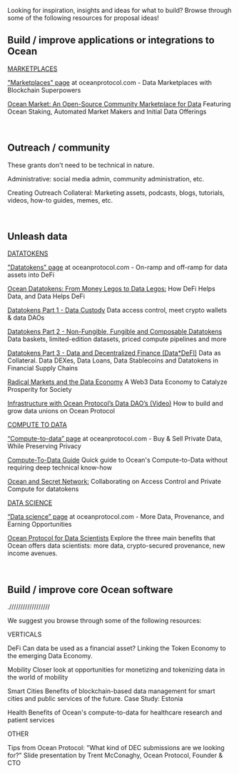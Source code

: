 Looking for inspiration, insights and ideas for what to build? Browse through some of the following resources for proposal ideas!


<h2>Build / improve applications or integrations to Ocean</h2>

<u>MARKETPLACES</u>

["Marketplaces" page](https://oceanprotocol.com/technology/marketplaces) at oceanprotocol.com - Data Marketplaces with Blockchain Superpowers

[Ocean Market: An Open-Source Community Marketplace for Data](https://blog.oceanprotocol.com/ocean-market-an-open-source-community-marketplace-for-data-4b99bedacdc3) Featuring Ocean Staking, Automated Market Makers and Initial Data Offerings


<br>

<h2>Outreach / community </h2>

These grants don't need to be technical in nature.

Administrative: social media admin, community administration, etc. 

Creating Outreach Collateral: Marketing assets, podcasts, blogs, tutorials, videos, how-to guides, memes, etc.

<br>

<h2>Unleash data</h2>

<u>DATATOKENS</u>

["Datatokens" page](https://oceanprotocol.com/technology/data-tokens) at oceanprotocol.com - On-ramp and off-ramp for data assets into DeFi

[Ocean Datatokens: From Money Legos to Data Legos:](https://blog.oceanprotocol.com/ocean-datatokens-from-money-legos-to-data-legos-4f867cec1837) How DeFi Helps Data, and Data Helps DeFi

[Datatokens Part 1 - Data Custody](https://blog.oceanprotocol.com/data-tokens-1-data-custody-1d0d5ae66d0c)  Data access control, meet crypto wallets & data DAOs

[Datatokens Part 2 - Non-Fungible, Fungible and Composable Datatokens](https://blog.oceanprotocol.com/data-tokens-2-fungible-composable-54b6e0d28293) Data baskets, limited-edition datasets, priced compute pipelines and more

[Datatokens Part 3 - Data and Decentralized Finance (Data*DeFI)](https://blog.oceanprotocol.com/data-tokens-3-data-and-decentralized-finance-data-defi-d5c9a6e578b7) Data as Collateral. Data DEXes, Data Loans, Data Stablecoins and Datatokens in Financial Supply Chains

[Radical Markets and the Data Economy](https://blog.oceanprotocol.com/radical-markets-and-the-data-economy-4847c272f5) A Web3 Data Economy to Catalyze Prosperity for Society

[Infrastructure with Ocean Protocol’s Data DAO’s (Video)](https://www.youtube.com/watch?v=SSRGRxTriIg) How to build and grow data unions on Ocean Protocol

<u>COMPUTE TO DATA</u>

[“Compute-to-data” page](https://oceanprotocol.com/technology/compute-to-data) at oceanprotocol.com - Buy & Sell Private Data, While Preserving Privacy

[Compute-To-Data Guide](https://blog.oceanprotocol.com/v2-ocean-compute-to-data-guide-9a3491034b64) Quick guide to Ocean's Compute-to-Data without requiring deep technical know-how

[Ocean and Secret Network:](https://blog.oceanprotocol.com/ocean-and-secret-collaborating-on-access-control-and-private-compute-for-datatokens-1427acd1fcbe) Collaborating on Access Control and Private Compute for datatokens

<u>DATA SCIENCE</u>

[“Data science” page](https://oceanprotocol.com/technology/data-science) at oceanprotocol.com - More Data, Provenance, and Earning Opportunities

[Ocean Protocol for Data Scientists](https://blog.oceanprotocol.com/how-ocean-can-benefit-data-scientists-7e502e5f1a5f) Explore the three main benefits that Ocean offers data scientists: more data, crypto-secured provenance, new income avenues.

<br>

<h2>Build / improve core Ocean software</h2>



.//////////////////


We suggest you browse through some of the following resources: 







VERTICALS 

DeFi Can data be used as a financial asset? Linking the Token Economy to the emerging Data Economy.

Mobility Closer look at opportunities for monetizing and tokenizing data in the world of mobility

Smart Cities Benefits of blockchain-based data management for smart cities and public services of the future. Case Study: Estonia 

Health Benefits of Ocean's compute-to-data for healthcare research and patient services





OTHER

Tips from Ocean Protocol: "What kind of DEC submissions are we looking for?" Slide presentation by Trent McConaghy, Ocean Protocol, Founder & CTO

